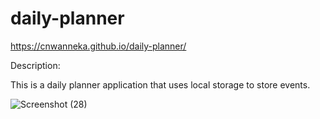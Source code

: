 
# daily-planner

https://cnwanneka.github.io/daily-planner/



Description:

This is a daily planner application that uses local storage to store events.

![Screenshot (28)](https://user-images.githubusercontent.com/68708065/219229368-a174548f-ee05-4328-ba3f-db3657c44f2c.png)
